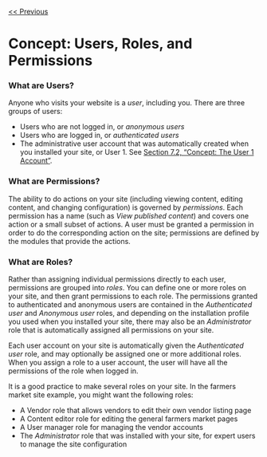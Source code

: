 [<< Previous](terminology.md)
# Concept: Users, Roles, and Permissions

### What are Users?

Anyone who visits your website is a _user_, including you. There are three groups of users:

*   Users who are not logged in, or _anonymous users_
*   Users who are logged in, or _authenticated users_
*   The administrative user account that was automatically created when you installed your site, or User 1. See [Section 7.2, “Concept: The User 1 Account”](first-user-account.md).

### What are Permissions?

The ability to do actions on your site (including viewing content, editing content, and changing configuration) is governed by _permissions_. Each permission has a name (such as _View published content_) and covers one action or a small subset of actions. A user must be granted a permission in order to do the corresponding action on the site; permissions are defined by the modules that provide the actions.

### What are Roles?

Rather than assigning individual permissions directly to each user, permissions are grouped into _roles_. You can define one or more roles on your site, and then grant permissions to each role. The permissions granted to authenticated and anonymous users are contained in the _Authenticated user_ and _Anonymous user_ roles, and depending on the installation profile you used when you installed your site, there may also be an _Administrator_ role that is automatically assigned all permissions on your site.

Each user account on your site is automatically given the _Authenticated user_ role, and may optionally be assigned one or more additional roles. When you assign a role to a user account, the user will have all the permissions of the role when logged in.

It is a good practice to make several roles on your site. In the farmers market site example, you might want the following roles:

*   A Vendor role that allows vendors to edit their own vendor listing page
*   A Content editor role for editing the general farmers market pages
*   A User manager role for managing the vendor accounts
*   The _Administrator_ role that was installed with your site, for expert users to manage the site configuration